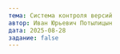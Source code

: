 ```yaml
---
тема: Система контроля версий
автор: Иван Юрьевич Потылицын
дата: 2025-08-28
задание: false
---
```

